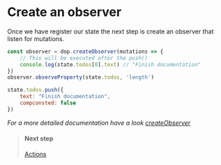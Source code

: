 
# Create an observer

Once we have register our state the next step is create an observer that listen for mutations.

```js
const observer = dop.createObserver(mutations => {
    // This will be executed after the push()
    console.log(state.todos[0].text) // "Finish documentation"
})
observer.observeProperty(state.todos, 'length')

state.todos.push({
    text: "Finish documentation",
    compconsted: false
})
```





*For a more detailed documentation have a look [createObserver](/api/javascript/createObserver)*





> #### Next step
> [Actions](/guide/javascript/actions)

